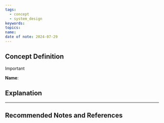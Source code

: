 ```yaml
---
tags:
  - concept
  - system_design
keywords: 
topics: 
name: 
date of note: 2024-07-29
---
```


## Concept Definition

>[!important]
>**Name**: 



## Explanation





-----------
##  Recommended Notes and References

